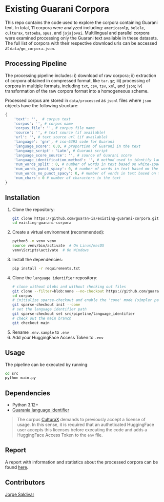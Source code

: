 # Existing Guarani Corpora

This repo contains the code used to explore the corpora containing Guarani text. 
In total, 11 corpora were analyzed including: `americasnlp`, `belele`, `culturax`,
`tatoeba`, `opus`, and `jojajovai`. Multilingual and parallel corpora were examined
processing only the Guarani text available in these datasets. The full list of 
corpora with their respective download urls can be accessed at `data/gn_corpora.json`.

## Processing Pipeline

The processing pipeline includes: i) download of raw corpora;
ii) extraction of corpora obtained in compressed format, like `tar.gz`;
iii) processing of corpora in multiple formats, including `txt`, `csv`, `tsv`, `xml`, 
and `json`; iv) transformation of the raw corpora format into a homogeneous scheme.

Processed corpus are stored in `data/processed` as `jsonl` files where `json` objects have the 
following structure:
```python
{
    'text': '',  # corpus text
    'corpus': '', # corpus name
    'corpus_file': '', # corpus file name
    'source': '', # text source (if available)
    'url': '', # text source url (if available)
    'language': 'gnr', # iso-6393 code for Guarani
    'language_score': 0.0, # proportion of Guarani in the text
    'language_script': 'Latn', # Guarani script
    'language_score_source': '', # source of Guarani score
    'language_identification_method': '', # method used to identify language
    'num_words_split': 0, # number of words in text based on white-space split
    'num_words_punct_spacy': 0, # number of words in text based on the Spacy generic segmentator
    'num_words_no_punct_spacy': 0, # number of words in text based on the Spacy generic segmentator (excluding punctuation)
    'num_chars': 0 # number of characters in the text
}
```

## Installation

1.  Clone the repository:
    ```bash
    git clone https://github.com/guaran-ia/existing-guarani-corpora.git
    cd existing-guarani-corpora
    ```
2.  Create a virtual environment (recommended):
    ```bash
    python3 -m venv venv
    source venv/bin/activate  # On Linux/macOS
    venv\Scripts\activate  # On Windows
    ```
3.  Install the dependencies:
    ```bash
    pip install -r requirements.txt
    ```
4. Clone the `language identifier` repository:
    ```bash
    # clone without blobs and without checking out files
    git clone --filter=blob:none --no-checkout https://github.com/guaran-ia/corpus.git
    cd corpus
    # initialize sparse-checkout and enable the 'cone' mode (simpler patterns)
    git sparse-checkout init --cone
    # set the language identifier path
    git sparse-checkout set src/pipeline/language_identifier
    # check out the main branch
    git checkout main
    ```
5. Rename `.env.sample` to `.env`
6. Add your HuggingFace Access Token to `.env`

## Usage

The pipeline can be executed by running 

```bash
cd src
python main.py
```

## Dependencies
*   Python 3.12+
*   [Guarania language identifier](https://github.com/guaran-ia/corpus/tree/main/src/pipeline/language_identifier)

> The corpus [CulturaX](https://huggingface.co/datasets/uonlp/CulturaX) demands to 
previously accept a license of usage. In this sense, it is required that an 
autheticated HuggingFace user accepts this licenses before executing the code 
and adds a HuggingFace Access Token to the `env` file.

## Report

A report with information and statistics about the processed corpora can be found [here](https://github.com/guaran-ia/existing-guarani-corpora/blob/main/report.md).

## Contributors

[Jorge Saldivar](https://github.com/joausaga)
